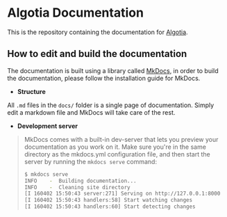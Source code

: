 # Algotia Documentation

This is the repository containing the documentation for
[Algotia](https://www.github.com/Algotia/Algotia). 


## How to edit and build the documentation

The documentation is built using a library called [MkDocs](https://www.mkdocs.org/),
in order to build the documentation, please follow the installation guide for
MkDocs.

- **Structure**

All `.md` files in the `docs/` folder is a single page of documentation. Simply
edit a markdown file and MkDocs will take care of the rest.

- **Development server**

> MkDocs comes with a built-in dev-server that lets you preview your documentation as you work on it. Make sure you're in the same directory as the mkdocs.yml configuration file, and then start the server by running the `mkdocs serve` command:
>
> ```bash
> $ mkdocs serve
> INFO    -  Building documentation...
> INFO    -  Cleaning site directory
> [I 160402 15:50:43 server:271] Serving on http://127.0.0.1:8000
> [I 160402 15:50:43 handlers:58] Start watching changes
> [I 160402 15:50:43 handlers:60] Start detecting changes
> ```


